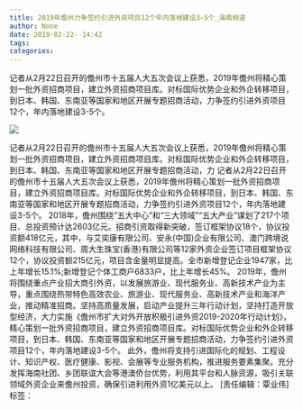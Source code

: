 ```yaml
---
title: 2019年儋州力争签约引进外资项目12个年内落地建设3—5个_海南频道
author: None
date: 2019-02-22- 14:42
tags: 
categories: 
---
```

记者从2月22日召开的儋州市十五届人大五次会议上获悉，2019年儋州将精心策划一批外资招商项目，建立外资招商项目库。对标国际优势企业和外企转移项目，到日本、韩国、东南亚等国家和地区开展专题招商活动，力争签约引进外资项目12个，年内落地建设3-5个。
<!-- more -->
                
<img align="center" border="0" src="http://p2.ifengimg.com/a/2016/0810/204c433878d5cf9size1_w16_h16.png" />
                
            
记者从2月22日召开的儋州市十五届人大五次会议上获悉，2019年儋州将精心策划一批外资招商项目，建立外资招商项目库。对标国际优势企业和外企转移项目，到日本、韩国、东南亚等国家和地区开展专题招商活动，力
记者从2月22日召开的儋州市十五届人大五次会议上获悉，2019年儋州将精心策划一批外资招商项目，建立外资招商项目库。对标国际优势企业和外企转移项目，到日本、韩国、东南亚等国家和地区开展专题招商活动，力争签约引进外资项目12个，年内落地建设3-5个。
2018年，儋州围绕“五大中心”和“三大领域”“五大产业”谋划了217个项目、总投资预计达2603亿元。招商引资取得新突破，签订框架协议18个，协议投资额418亿元，其中，与艾奕康有限公司、安永(中国)企业有限公司、澳门跨境说网络科技有限公司、周大生珠宝(香港)有限公司等12家外资企业签订项目框架协议12个，协议投资额215亿元，项目含金量明显提高。全市新增登记企业1947家，比上年增长15.1%;新增登记个体工商户6833户，比上年增长45%。
2019年，儋州将围绕重点产业招大商引外资，以发展旅游业、现代服务业、高新技术产业为主导，重点围绕热带特色高效农业、旅游业、现代服务业、高新技术产业和海洋产业，推动精准招商。坚持高质量发展，启动产业提升三年行动计划，坚持打造开放型经济，大力实施《儋州市扩大对外开放积极引进外资2019-2020年行动计划》，精心策划一批外资招商项目，建立外资招商项目库。对标国际优势企业和外企转移项目，到日本、韩国、东南亚等国家和地区开展专题招商活动，力争签约引进外资项目12个，年内落地建设3-5个。
此外，儋州将支持引进国际化的规划、工程设计、知识产权、医疗健康、影视、会展等专业服务机构，推进服务要素集聚。充分发挥海南社团、乡团联谊大会等港澳侨台优势，利用其平台和人脉资源，吸引关联领域外资企业来儋州投资，确保引进利用外资1亿美元以上。
[责任编辑：覃业伟]
标签：
 
             
